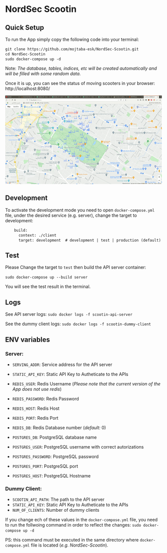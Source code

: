 # NordSec Scootin

## Quick Setup

To run the App simply copy the following code into your terminal:

```
git clone https://github.com/mojtaba-esk/NordSec-Scootin.git
cd NordSec-Scootin
sudo docker-compose up -d
```
Note: _The database, tables, indices, etc will be created automatically and will be filled with some random data._

Once it is up, you can see the status of moving scooters in your browser: http://localhost:8080/

![Moving scooters with 50 Random clients](demo.gif "Moving scooters with 50 Random clients")



## Development
To activate the development mode you need to open `docker-compose.yml` file, under the desired service (e.g. server), change the target to development:

```
    build:
      context: ./client
      target: development  # development | test | production (default)
```

## Test
Please Change the target to `test` then build the API server container:

`sudo docker-compose up --build server` 

You will see the test result in the terminal.

## Logs
See API server logs:
`sudo docker logs -f scootin-api-server`

See the dummy client logs:
`sudo docker logs -f scootin-dummy-client`


## ENV variables
### Server:
- `SERVING_ADDR`: Service address for the API server
- `STATIC_API_KEY`: Static API Key to Autheticate to the APIs

- `REDIS_USER`: Redis Username (_Please note that the current version of the App does not use redis_)
- `REDIS_PASSWORD`: Redis Password
- `REDIS_HOST`: Redis Host
- `REDIS_PORT`: Redis Port
- `REDIS_DB`: Redis Database number (_default:_ 0)

- `POSTGRES_DB`: PostgreSQL database name
- `POSTGRES_USER`: PostgreSQL username with correct autorizations
- `POSTGRES_PASSWORD`: PostgreSQL password
- `POSTGRES_PORT`: PostgreSQL port
- `POSTGRES_HOST`: PostgreSQL Hostname

### Dummy Client:
- `SCOOTIN_API_PATH`: The path to the API server
- `STATIC_API_KEY`: Static API Key to Autheticate to the APIs
- `NUM_OF_CLIENTS`: Number of dummy clients

If you change ech of these values in the `docker-compose.yml` file, you need to run the follwoing command in order to reflect the changes: `sudo docker-compose up -d`

PS: this command must be executed in the same directory where `docker-compose.yml` file is located (_e.g. NordSec-Scootin_).

